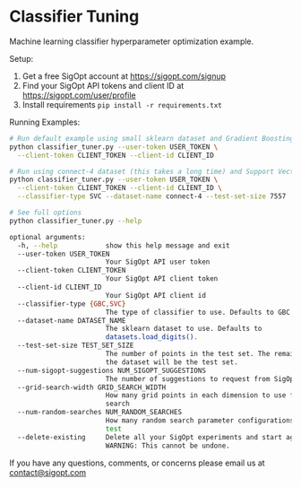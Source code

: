 # Classifier Tuning

Machine learning classifier hyperparameter optimization example.

Setup:

1. Get a free SigOpt account at https://sigopt.com/signup
2. Find your SigOpt API tokens and client ID at https://sigopt.com/user/profile
3. Install requirements `pip install -r requirements.txt`

Running Examples:

```bash
# Run default example using small sklearn dataset and Gradient Boosting Classifier
python classifier_tuner.py --user-token USER_TOKEN \
  --client-token CLIENT_TOKEN --client-id CLIENT_ID

# Run using connect-4 dataset (this takes a long time) and Support Vector Classfier
python classifier_tuner.py --user-token USER_TOKEN \
  --client-token CLIENT_TOKEN --client-id CLIENT_ID \
  --classifier-type SVC --dataset-name connect-4 --test-set-size 7557

# See full options
python classifier_tuner.py --help

optional arguments:
  -h, --help            show this help message and exit
  --user-token USER_TOKEN
                        Your SigOpt API user token
  --client-token CLIENT_TOKEN
                        Your SigOpt API client token
  --client-id CLIENT_ID
                        Your SigOpt API client id
  --classifier-type {GBC,SVC}
                        The type of classifier to use. Defaults to GBC
  --dataset-name DATASET_NAME
                        The sklearn dataset to use. Defaults to
                        datasets.load_digits().
  --test-set-size TEST_SET_SIZE
                        The number of points in the test set. The remainder of
                        the dataset will be the test set.
  --num-sigopt-suggestions NUM_SIGOPT_SUGGESTIONS
                        The number of suggestions to request from SigOpt.
  --grid-search-width GRID_SEARCH_WIDTH
                        How many grid points in each dimension to use for grid
                        search
  --num-random-searches NUM_RANDOM_SEARCHES
                        How many random search parameter configurations to
                        test
  --delete-existing     Delete all your SigOpt experiments and start again.
                        WARNING: This cannot be undone.
```

If you have any questions, comments, or concerns please email us at contact@sigopt.com

